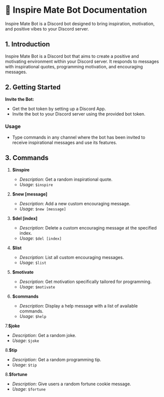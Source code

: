 # 🤖 Inspire Mate Bot Documentation

Inspire Mate Bot is a Discord bot designed to bring inspiration, motivation, and positive vibes to your Discord server.

## 1. Introduction <a name="introduction"></a>

Inspire Mate Bot is a Discord bot that aims to create a positive and motivating environment within your Discord server. It responds to messages with inspirational quotes, programming motivation, and encouraging messages.

## 2. Getting Started <a name="getting-started"></a>

 **Invite the Bot:**
   - Get the bot token by setting up a Discord App.
   - Invite the bot to your Discord server using the provided bot token.

### Usage <a name="usage"></a>

- Type commands in any channel where the bot has been invited to receive inspirational messages and use its features.

## 3. Commands <a name="commands"></a>

1. **$inspire**
   - *Description*: Get a random inspirational quote.
   - *Usage*: `$inspire`

2. **$new [message]**
   - *Description*: Add a new custom encouraging message.
   - *Usage*: `$new [message]`

3. **$del [index]**
   - *Description*: Delete a custom encouraging message at the specified index.
   - *Usage*: `$del [index]`

4. **$list**
   - *Description*: List all custom encouraging messages.
   - *Usage*: `$list`

5. **$motivate**
   - *Description*: Get motivation specifically tailored for programming.
   - *Usage*: `$motivate`

6. **$commands**
   - *Description*: Display a help message with a list of available commands.
   - *Usage*: `$help`

7.**$joke**
   - *Description*: Get a random joke.
   - *Usage*: `$joke`

8.**$tip**
   - *Description*: Get a random programming tip.
   - *Usage*: `$tip`

8.**$fortune**
   - *Description*: Give users a random fortune cookie message.
   - *Usage*: `$fortune`
